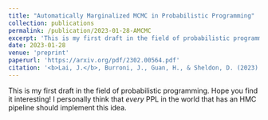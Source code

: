 ```yaml
---
title: "Automatically Marginalized MCMC in Probabilistic Programming"
collection: publications
permalink: /publication/2023-01-28-AMCMC
excerpt: 'This is my first draft in the field of probabilistic programming. Hope you find it interesting! I personally think that *every* PPL in the world that has an HMC pipeline should implement this idea.'
date: 2023-01-28
venue: 'preprint'
paperurl: 'https://arxiv.org/pdf/2302.00564.pdf'
citation: '<b>Lai, J.</b>, Burroni, J., Guan, H., & Sheldon, D. (2023). Automatically Marginalized MCMC in Probabilistic Programming. _To appear in_ ICML 2023.'
---
```

This is my first draft in the field of probabilistic programming. Hope you find it interesting! I personally think that *every* PPL in the world that has an HMC pipeline should implement this idea.